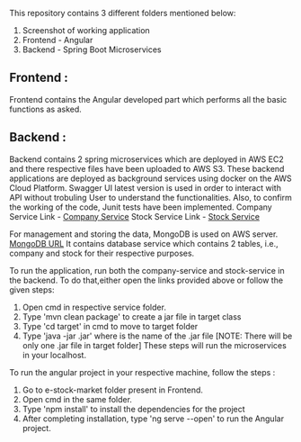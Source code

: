 This repository contains 3 different folders mentioned below:
1. Screenshot of working application
2. Frontend - Angular
3. Backend - Spring Boot Microservices

## Frontend :
Frontend contains the Angular developed part which performs all the basic functions as asked.


## Backend :
Backend contains 2 spring microservices which are deployed in AWS EC2 and there respective files have been uploaded to AWS S3. These backend applications are deployed as background services using docker on the AWS Cloud Platform.
Swagger UI latest version is used in order to interact with API without trobuling User to understand the functionalities. Also, to confirm the working of the code, Junit tests have been implemented.
Company Service Link - [Company Service](http://ec2-54-70-192-121.us-west-2.compute.amazonaws.com:8080/swagger-ui/)
Stock Service Link - [Stock Service](http://ec2-54-149-179-209.us-west-2.compute.amazonaws.com:8080/swagger-ui/)

For management and storing the data, MongoDB is used on AWS server.
[MongoDB URL](mongodb://ec2-54-70-192-121.us-west-2.compute.amazonaws.com:27017/)
It contains database service which contains 2 tables, i.e., company and stock for their respective purposes.

To run the application, run both the company-service and stock-service in the backend. To do that,either open the links provided above or follow the given steps:
1. Open cmd in respective service folder.
2. Type 'mvn clean package' to create a jar file in target class
3. Type 'cd target' in cmd to move to target folder
4. Type 'java -jar <filename>.jar' where <filename> is the name of the .jar file [NOTE: There will be only one .jar file in target folder]
These steps will run the microservices in your localhost. 


To run the angular project in your respective machine, follow the steps :
1. Go to e-stock-market folder present in Frontend.
2. Open cmd in the same folder.
3. Type 'npm install' to install the dependencies for the project
4. After completing installation, type 'ng serve --open' to run the Angular project.


